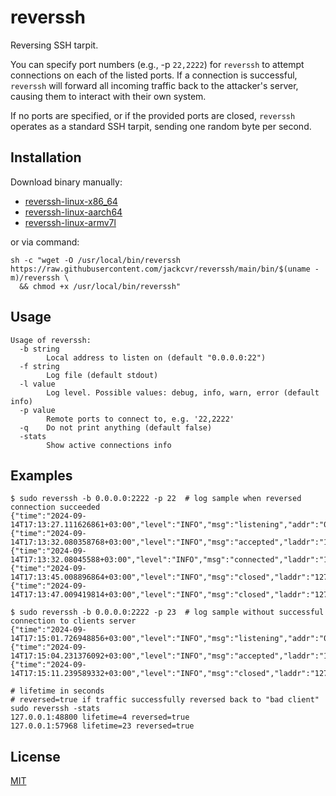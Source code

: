 # reverssh

Reversing SSH tarpit.

You can specify port numbers (e.g., -p `22,2222`) for `reverssh` to attempt connections on each of the listed ports. 
If a connection is successful, `reverssh` will forward all incoming traffic back to the attacker's server, 
causing them to interact with their own system.

If no ports are specified, or if the provided ports are closed, `reverssh` operates as a standard SSH tarpit, 
sending one random byte per second.

## Installation

Download binary manually:

- [reverssh-linux-x86_64](https://raw.githubusercontent.com/jackcvr/reverssh/main/bin/x86_64/reverssh)
- [reverssh-linux-aarch64](https://raw.githubusercontent.com/jackcvr/reverssh/main/bin/aarch64/reverssh)
- [reverssh-linux-armv7l](https://raw.githubusercontent.com/jackcvr/reverssh/main/bin/armv7l/reverssh)

or via command:

```shell
sh -c "wget -O /usr/local/bin/reverssh https://raw.githubusercontent.com/jackcvr/reverssh/main/bin/$(uname -m)/reverssh \
  && chmod +x /usr/local/bin/reverssh"
```

## Usage

```shell
Usage of reverssh:
  -b string
    	Local address to listen on (default "0.0.0.0:22")
  -f string
    	Log file (default stdout)
  -l value
    	Log level. Possible values: debug, info, warn, error (default info)
  -p value
    	Remote ports to connect to, e.g. '22,2222'
  -q	Do not print anything (default false)
  -stats
    	Show active connections info
```

## Examples

```shell
$ sudo reverssh -b 0.0.0.0:2222 -p 22  # log sample when reversed connection succeeded
{"time":"2024-09-14T17:13:27.111626861+03:00","level":"INFO","msg":"listening","addr":"0.0.0.0:2222"}
{"time":"2024-09-14T17:13:32.080358768+03:00","level":"INFO","msg":"accepted","laddr":"127.0.0.1:2222","raddr":"127.0.0.1:39680"}
{"time":"2024-09-14T17:13:32.08045588+03:00","level":"INFO","msg":"connected","laddr":"127.0.0.1:40136","raddr":"127.0.0.1:22"}
{"time":"2024-09-14T17:13:45.008896864+03:00","level":"INFO","msg":"closed","laddr":"127.0.0.1:40136","raddr":"127.0.0.1:22"}
{"time":"2024-09-14T17:13:47.009419814+03:00","level":"INFO","msg":"closed","laddr":"127.0.0.1:2222","raddr":"127.0.0.1:39680","lifetime":13}
```

```shell
$ sudo reverssh -b 0.0.0.0:2222 -p 23  # log sample without successful connection to clients server
{"time":"2024-09-14T17:15:01.726948856+03:00","level":"INFO","msg":"listening","addr":"0.0.0.0:2222"}
{"time":"2024-09-14T17:15:04.231376092+03:00","level":"INFO","msg":"accepted","laddr":"127.0.0.1:2222","raddr":"127.0.0.1:58262"}
{"time":"2024-09-14T17:15:11.239589332+03:00","level":"INFO","msg":"closed","laddr":"127.0.0.1:2222","raddr":"127.0.0.1:58262","lifetime":6}
```

```shell
# lifetime in seconds
# reversed=true if traffic successfully reversed back to "bad client"
sudo reverssh -stats
127.0.0.1:48800 lifetime=4 reversed=true
127.0.0.1:57968 lifetime=23 reversed=true
```

## License

[MIT](https://spdx.org/licenses/MIT.html) 
